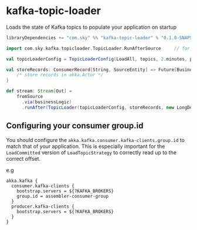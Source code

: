 # kafka-topic-loader
Loads the state of Kafka topics to populate your application on startup

```scala
libraryDependencies += "com.sky" %% "kafka-topic-loader" % "0.1.0-SNAPSHOT"
```

```scala
import com.sky.kafka.topicloader.TopicLoader.RunAfterSource     // for #runAfter

val topicLoaderConfig = TopicLoaderConfig(LoadAll, topics, 2.minutes, parallelism = 2)

val storeRecords: ConsumerRecord[String, SourceEntity] => Future[BusinessEntity] = {
    /* store records in akka.Actor */
}

def stream: Stream[Out] =
    fromSource
      .via(businessLogic)
      .runAfter(TopicLoader(topicLoaderConfig, storeRecords, new LongDeserializer))

```

## Configuring your consumer group.id

You should configure the `akka.kafka.consumer.kafka-clients.group.id` to match that of your application.
This is especially important for the `LoadCommitted` version of `LoadTopicStrategy` to correctly
read up to the correct offset.

e.g
```
akka.kafka {
  consumer.kafka-clients {
    bootstrap.servers = ${?KAFKA_BROKERS}
    group.id = assembler-consumer-group
  }
  producer.kafka-clients {
    bootstrap.servers = ${?KAFKA_BROKERS}
  }
}
```